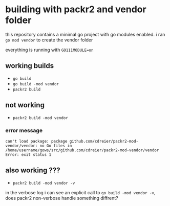 # building with packr2 and vendor folder

this repository contains a minimal go project with go modules enabled. i ran `go mod vendor` to create the vendor folder

everything is running with `GO111MODULE=on`

## working builds

* `go build`
* `go build -mod vendor`
* `packr2 build`

## not working

* `packr2 build -mod vendor`

### error message

```
can't load package: package github.com/cdreier/packr2-mod-vendor/vendor: no Go files in /home/username/gows/src/github.com/cdreier/packr2-mod-vendor/vendor
Error: exit status 1
```

## also working ???

* `packr2 build -mod vendor -v`

in the verbose log i can see an explicit call to `go build -mod vendor -v`, does packr2 non-verbose handle something diffrent?